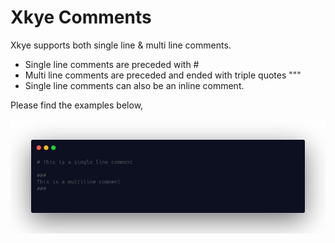 # Xkye Comments

Xkye supports both single line & multi line comments.

- Single line comments are preceded with #
- Multi line comments are preceded and ended with triple quotes """
- Single line comments can also be an inline comment.

Please find the examples below,

![Xkye Comments](../images/xkyecomments.png)
